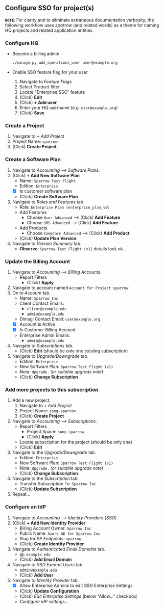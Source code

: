 ## Configure SSO for project(s)


**`NOTE`**: For clarity and to eliminate extraneous documentation verbosity, the
following workflow uses *sparrow* (and related words) as a theme for naming HQ
projects and related application entities.


### Configure HQ

- Become a billing admin

    ```bash
    ./manage.py add_operations_user user@example.org
    ```

- Enable SSO feature flag for your user
    1. Navigate to *Feature Flags*
    2. Select *Product* filter
    3. Locate "Enterprise SSO" feature
    4. (Click) **Edit**
    5. (Click) **+ Add user**
    6. Enter your HQ username (e.g. `user@example.org`)
    7. (Click) **Save**

### Create a Project

1. Navigate to *+ Add Project*
2. Project Name: `sparrow`
3. (Click) **Create Project**


### Create a Software Plan

1. Navigate to *Accounting --> Software Plans*.
2. (Click) **+ Add New Software Plan**
    - Name: `Sparrow Test Flight`
    - Edition: `Enterprise`
    - [x] Is customer software plan
    - (Click) **Create Software Plan**
3. Navigate to *Roles and Features* tab.
    - Role: `Enterprise Plan (enterprise_plan_v0)`
    - Add Features
        - Choose `User Advanced` --> (Click) **Add Feature**
        - Choose `SMS Advanced` --> (Click) **Add Feature**
    - Add Products
        - Choose `CommCare Advanced` --> (Click) **Add Product**
    - (Click) **Update Plan Version**
4. Navigate to *Version Summary* tab.
    - **Observe**: `Sparrow Test Flight (v1)` details look ok.


### Update the Billing Account

1. Navigate to *Accounting --> Billing Accounts*.
    - Report Filters
        - (Click) **Apply**
2. Navigate to account named `Account for Project sparrow`.
3. On to *Account* tab.
    - Name: `Sparrow Inc`
    - Client Contact Emails:
        - `client@example.edu`
        - `admin@example.edu`
    - Dimagi Contact Email: `user@example.org`
    - [x] Account is Active
    - [x] Is Customer Billing Account
    - Enterprise Admin Emails:
        - `admin@example.edu`
4. Navigate to *Subscriptions* tab.
    - (Click) **Edit** (should be only one existing subscription)
5. Navigate to *Upgrade/Downgrade* tab.
    - Edition: `Enterprise`
    - New Software Plan: `Sparrow Test Flight (v1)`
    - Note: `Upgrade.` *(or suitable upgrade note)*
    - (Click) **Change Subscription**


### Add more projects to this subscription

1. Add a new project.
    1. Navigate to *+ Add Project*
    2. Project Name: `song-sparrow`
    3. (Click) **Create Project**
2. Navigate to *Accounting --> Subscriptions*.
    - Report Filters
        - Project Space: `song-sparrow`
        - (Click) **Apply**
    - Locate subscription for the project (should be only one)
    - (Click) **Edit**
3. Navigate to the *Upgrade/Downgrade* tab.
    - Edition: `Enterprise`
    - New Software Plan: `Sparrow Test Flight (v1)`
    - Note: `Upgrade.` *(or suitable upgrade note)*
    - (Click) **Change Subscription**
4. Navigate to the *Subscription* tab.
    - Transfer Subscription To: `Sparrow Inc`
    - (Click) **Update Subscription**
5. Repeat...


### Configure an IdP

1. Navigate to *Accounting --> Identity Providers (SSO)*.
2. (Click) **+ Add New Identity Provider**
    - Billing Account Owner: `Sparrow Inc`
    - Public Name: `Azure AD for Sparrow Inc`
    - Slug for SP Endpoints: `sparrow`
    - (Click) **Create Identity Provider**
3. Navigate to *Authenticated Email Domains* tab.
    - @: `example.edu`
    - (Click) **Add Email Domain**
3. Navigate to *SSO Exempt Users* tab.
    - `admin@example.edu`
    - (Click) **Add User**
4. Navigate to *Identity Provider* tab.
    - [x] Allow Enterprise Admins to edit SSO Enterprise Settings
    - (Click) **Update Configuration**
    - (Click) *Edit Enterprise Settings* (below "Allow..." checkbox)
    - *Configure IdP settings...*
